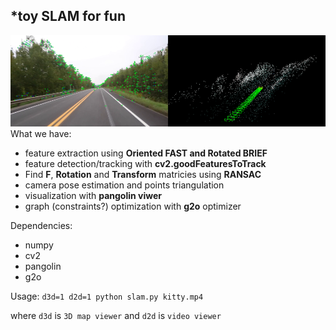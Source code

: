 *toy SLAM for fun
---
![](misc/promo.png)
What we have:
 - feature extraction using **Oriented FAST and Rotated BRIEF**
 - feature detection/tracking with **cv2.goodFeaturesToTrack**
 - Find **F**, **Rotation** and **Transform** matricies using **RANSAC**
 - camera pose estimation and points triangulation
 - visualization with **pangolin viwer**
 - graph (constraints?) optimization with **g2o** optimizer

Dependencies:
- numpy
- cv2
- pangolin
- g2o

Usage:
`d3d=1 d2d=1 python slam.py kitty.mp4`

where `d3d` is `3D map viewer` and `d2d` is `video viewer`
